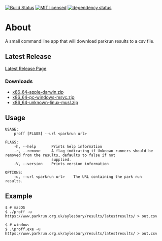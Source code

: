 [![Build Status][azure-badge]][azure-url]
[![MIT licensed][license-badge]][license-url]
[![dependency status][dependency-badge]][dependency-url]

# About

A small command line app that will download parkrun results to a csv file.

## Latest Release

[Latest Release Page][latest-release]

### Downloads

* [x86_64-apple-darwin.zip][mac-release]
* [x86_64-pc-windows-msvc.zip][windows-release]
* [x86_64-unknown-linux-musl.zip][linux-release]

## Usage

```console
USAGE:
    proff [FLAGS] --url <parkrun url>

FLAGS:
    -h, --help       Prints help information
    -r, --remove     A flag indicating if Unknown runners should be removed from the results, defaults to false if not
                     supplied.
    -V, --version    Prints version information

OPTIONS:
    -u, --url <parkrun url>    The URL containing the park run results.
```

## Example

```console
$ # macOS
$ ./proff -u https://www.parkrun.org.uk/aylesbury/results/latestresults/ > out.csv
```

```console
$ # windows
$ .\proff.exe -u https://www.parkrun.org.uk/aylesbury/results/latestresults/ > out.csv
```

[azure-badge]: https://dev.azure.com/morpork73/parkrun-offline/_apis/build/status/ian-hamlin.parkrun-offline?branchName=master
[azure-url]: https://dev.azure.com/morpork73/parkrun-offline/_build/latest?definitionId=8&branchName=master
[license-badge]: https://img.shields.io/badge/license-MIT-blue.svg
[license-url]: LICENSE
[dependency-badge]: https://deps.rs/repo/github/ian-hamlin/parkrun-offline/status.svg
[dependency-url]: https://deps.rs/repo/github/ian-hamlin/parkrun-offline
[latest-release]: https://github.com/ian-hamlin/parkrun-offline/releases/latest
[mac-release]: https://github.com/ian-hamlin/parkrun-offline/releases/latest/download/x86_64-apple-darwin.zip
[windows-release]: https://github.com/ian-hamlin/parkrun-offline/releases/latest/download/x86_64-pc-windows-msvc.zip
[linux-release]: https://github.com/ian-hamlin/parkrun-offline/releases/latest/download/x86_64-unknown-linux-musl.zip